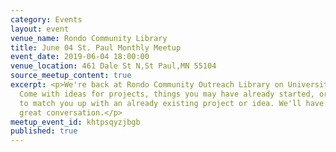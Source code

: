 ```yaml
---
category: Events
layout: event
venue_name: Rondo Community Library
title: June 04 St. Paul Monthly Meetup
event_date: 2019-06-04 18:00:00
venue_location: 461 Dale St N,St Paul,MN 55104
source_meetup_content: true
excerpt: <p>We're back at Rondo Community Outreach Library on University and Dale!
  Come with ideas for projects, things you may have already started, or we'll try
  to match you up with an already existing project or idea. We'll have food and some
  great conversation.</p>
meetup_event_id: khtpsqyzjbgb
published: true
---
```

